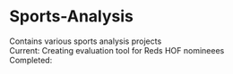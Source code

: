 # Sports-Analysis
Contains various sports analysis projects  
Current: Creating evaluation tool for Reds HOF nomineees  
Completed:  
